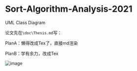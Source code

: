 # Sort-Algorithm-Analysis-2021

UML Class Diagram

论文先在`\doc\Thesis.md`写：

PlanA：懒得改成Tex了，直接md渲染

PlanB：学有余力，改成Tex

![image](https://user-images.githubusercontent.com/48964589/123812733-e93ce980-d926-11eb-9b23-eb8a2d56dbdf.png)
